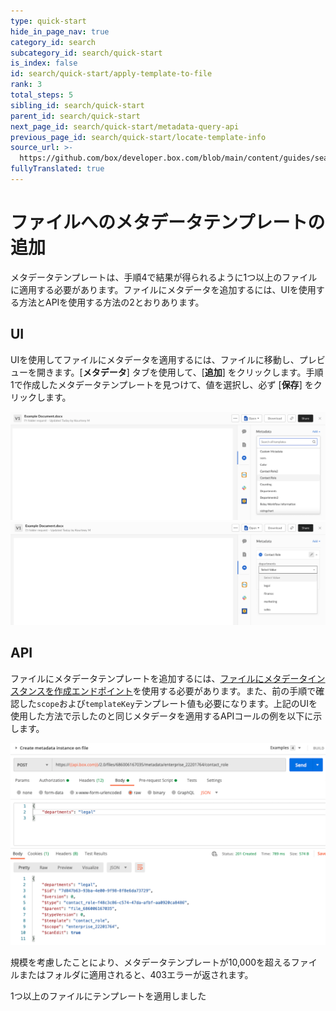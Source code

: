 ```yaml
---
type: quick-start
hide_in_page_nav: true
category_id: search
subcategory_id: search/quick-start
is_index: false
id: search/quick-start/apply-template-to-file
rank: 3
total_steps: 5
sibling_id: search/quick-start
parent_id: search/quick-start
next_page_id: search/quick-start/metadata-query-api
previous_page_id: search/quick-start/locate-template-info
source_url: >-
  https://github.com/box/developer.box.com/blob/main/content/guides/search/quick-start/3-apply-template-to-file.md
fullyTranslated: true
---
```

# ファイルへのメタデータテンプレートの追加

メタデータテンプレートは、手順4で結果が得られるように1つ以上のファイルに適用する必要があります。ファイルにメタデータを追加するには、UIを使用する方法とAPIを使用する方法の2とおりあります。

## UI

UIを使用してファイルにメタデータを適用するには、ファイルに移動し、プレビューを開きます。\[**メタデータ**] タブを使用して、\[**追加**] をクリックします。手順1で作成したメタデータテンプレートを見つけて、値を選択し、必ず \[**保存**] をクリックします。

<ImageFrame center>

![メタデータテンプレートの選択](./images/metadata-template-select.png)
![値の選択](./images/select-template-value.png)

</ImageFrame>

## API

ファイルにメタデータテンプレートを追加するには、[ファイルにメタデータインスタンスを作成エンドポイント][add-metadata]を使用する必要があります。また、前の手順で確認した`scope`および`templateKey`テンプレート値も必要になります。上記のUIを使用した方法で示したのと同じメタデータを適用するAPIコールの例を以下に示します。

<ImageFrame center>

![メタデータテンプレートの選択](./images/add-metadata-api.png)

</ImageFrame>

<Message warning>

規模を考慮したことにより、メタデータテンプレートが10,000を超えるファイルまたはフォルダに適用されると、403エラーが返されます。

</Message>

<Next>

1つ以上のファイルにテンプレートを適用しました

</Next>

[add-metadata]: e://post-files-id-metadata-id-id/
